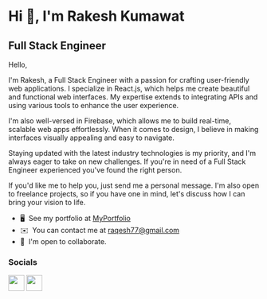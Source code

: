 Hi 👋, I'm Rakesh Kumawat
===============================

Full Stack Engineer
--------------------------

Hello,

I'm Rakesh, a Full Stack Engineer with a passion for crafting user-friendly web applications. I specialize in React.js, which helps me create beautiful and functional web interfaces. My expertise extends to integrating APIs and using various tools to enhance the user experience.

I'm also well-versed in Firebase, which allows me to build real-time, scalable web apps effortlessly. When it comes to design, I believe in making interfaces visually appealing and easy to navigate.

Staying updated with the latest industry technologies is my priority, and I'm always eager to take on new challenges. If you're in need of a Full Stack Engineer experienced you've found the right person.

If you'd like me to help you, just send me a personal message. I'm also open to freelance projects, so if you have one in mind, let's discuss how I can bring your vision to life.

* 🖥️  See my portfolio at [MyPortfolio](http://rakeshkumawat.netlify.app)
* ✉️  You can contact me at [raqesh77@gmail.com](mailto:raqesh77@gmail.com)
* 🤝  I'm open to collaborate.

### Socials

<p align="left"> <a href="https://www.github.com/rakeshkumawat12" target="_blank" rel="noreferrer"><img src="https://raw.githubusercontent.com/danielcranney/readme-generator/main/public/icons/socials/github.svg" width="32" height="32" /></a> <a href="https://www.linkedin.com/in/kumawatrakesh" target="_blank" rel="noreferrer"><img src="https://raw.githubusercontent.com/danielcranney/readme-generator/main/public/icons/socials/linkedin.svg" width="32" height="32" /></a> </p>
